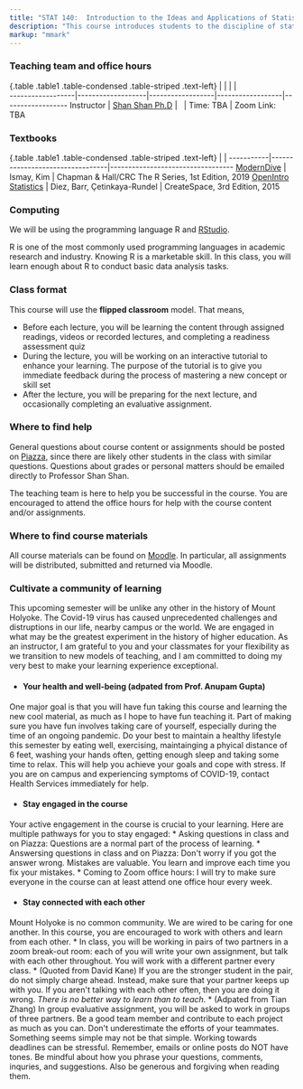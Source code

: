 ```yaml
---
title: "STAT 140:  Introduction to the Ideas and Applications of Statistics"
description: "This course introduces students to the discipline of statistics as a science of understanding and analyzing data. Throughout the module, students will learn how to effectively make use of data in the face of uncertainty: how to collect data, how to analyze data, and how to use data to make inferences and conclusions about real world phenomena. (Updated Jul 10, 2020)"
markup: "mmark"
---
```


### Teaching team and office hours 

{.table .table1 .table-condensed .table-striped .text-left}
<span></span>     | <span></span>     | <span></span>    | <span></span>    |  <span></span>      
------------------|-------------------|------------------|------------------|------------------ 
Instructor        | [Shan Shan Ph.D](http://sshanshans.github.io) | <a href="mailto:sshan@mtholyoke.edu" title="email"><i class="fa fa-envelope"></i></a> &nbsp; <a href="https://github.com/sshanshans" title="GitHub"><i class="fa fa-github"></i></a> | Time: TBA | Zoom Link:  TBA

### Textbooks

{.table .table1 .table-condensed .table-striped .text-left}
 <span></span>     | <span></span> | <span></span> 
-----------|---------------------------------|----------------------------------
[ModernDive](https://moderndive.com) | Ismay, Kim | Chapman & Hall/CRC The R Series, 1st Edition, 2019
[OpenIntro Statistics](https://www.openintro.org/stat/textbook.php?stat_book=os) | Diez, Barr, Çetinkaya-Rundel | CreateSpace, 3rd Edition, 2015

### Computing
We will be using the programming language R and [RStudio](https://rstudio.cloud). 

R is one of the most commonly used programming languages in academic research and industry. Knowing R is a marketable skill. In this class, you will learn enough about R to conduct basic data analysis tasks.

### Class format
This course will use the **flipped classroom** model. That means,

* Before each lecture, you will be learning the content through assigned readings, videos or recorded lectures, and completing a readiness assessment quiz 
* During the lecture, you will be working on an interactive tutorial to enhance your learning. The purpose of the tutorial is to give you immediate feedback during the process of mastering a new concept or skill set
* After the lecture, you will be preparing for the next lecture, and occasionally completing an evaluative assignment. 

### Where to find help
General questions about course content or assignments should be posted on [Piazza](https://piazza.com), since there are likely other students in the class with similar questions. Questions about grades or personal matters should be emailed directly to Professor Shan Shan.

The teaching team is here to help you be successful in the course. You are encouraged to attend the office hours for help with the course content and/or assignments. 

### Where to find course materials
All course materials can be found on [Moodle](https://moodle.mtholyoke.edu/course/view.php?id=19041). In particular, all assignments will be distributed, submitted and returned via Moodle.

### Cultivate a community of learning
This upcoming semester will be unlike any other in the history of Mount Holyoke. The Covid-19 virus has caused unprecedented challenges and distruptions in our life, nearby campus or the world. We are engaged in what may be the greatest experiment in the history of higher education. As an instructor, I am grateful to you and your classmates for your flexibility as we transition to new models of teaching, and I am committed to doing my very best to make your learning experience exceptional. 

*  #### Your health and well-being (adpated from Prof. Anupam Gupta)
One major goal is that you will have fun taking this course and learning the new cool material, as much as I hope to have fun teaching it. Part of making sure you have fun involves taking care of yourself, especially during the time of an ongoing pandemic. Do your best to maintain a healthy lifestyle this semester by eating well, exercising, maintainging a phyical distance of 6 feet, washing your hands often, getting enough sleep and taking some time to relax. This will help you achieve your goals and cope with stress. If you are on campus and experiencing symptoms of COVID-19, contact Health Services immediately for help. 

*  #### Stay engaged in the course
Your active engagement in the course is crucial to your learning.  Here are multiple pathways for you to stay engaged: 
    * Asking questions in class and on Piazza: Questions are a normal part of the process of learning.
    * Answersing questions in class and on Piazza: Don't worry if you got the answer wrong. Mistakes are valuable. You learn and improve each time you fix your mistakes.
    * Coming to Zoom office hours: I will try to make sure everyone in the course can at least attend one office hour every week. 

*  #### Stay connected with each other
Mount Holyoke is no common community. We are wired to be caring for one another.  In this course, you are encouraged to work with others and learn from each other. 
    * In class, you will be working in pairs of two partners in a zoom break-out room: each of you will write your own assignment, but talk with each other throughout. You will work with a different partner every class. 
    * (Quoted from David Kane) If you are the stronger student in the pair, do not simply charge ahead. Instead, make sure that your partner keeps up with you. If you aren't talking with each other often, then you are doing it wrong. *There is no better way to learn than to teach*.
    * (Adpated from Tian Zhang) In group evaluative assignment, you will be asked to work in groups of three partners. Be a good team member and contribute to each project as much as you can. Don't underestimate the efforts of your teammates. Something seems simple may not be that simple. Working towards deadlines can be stressful. Remember, emails or online posts do NOT have tones. Be mindful about how you phrase your questions, comments, inquries, and suggestions. Also be generous and forgiving when reading them.
